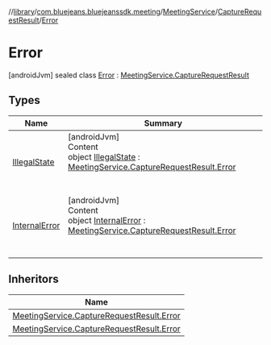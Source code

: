 //[library](../../../../../index.md)/[com.bluejeans.bluejeanssdk.meeting](../../../index.md)/[MeetingService](../../index.md)/[CaptureRequestResult](../index.md)/[Error](index.md)



# Error  
 [androidJvm] sealed class [Error](index.md) : [MeetingService.CaptureRequestResult](../index.md)   


## Types  
  
|  Name |  Summary | 
|---|---|
| <a name="com.bluejeans.bluejeanssdk.meeting/MeetingService.CaptureRequestResult.Error.IllegalState///PointingToDeclaration/"></a>[IllegalState](-illegal-state/index.md)| <a name="com.bluejeans.bluejeanssdk.meeting/MeetingService.CaptureRequestResult.Error.IllegalState///PointingToDeclaration/"></a>[androidJvm]  <br>Content  <br>object [IllegalState](-illegal-state/index.md) : [MeetingService.CaptureRequestResult.Error](index.md)  <br><br><br>|
| <a name="com.bluejeans.bluejeanssdk.meeting/MeetingService.CaptureRequestResult.Error.InternalError///PointingToDeclaration/"></a>[InternalError](-internal-error/index.md)| <a name="com.bluejeans.bluejeanssdk.meeting/MeetingService.CaptureRequestResult.Error.InternalError///PointingToDeclaration/"></a>[androidJvm]  <br>Content  <br>object [InternalError](-internal-error/index.md) : [MeetingService.CaptureRequestResult.Error](index.md)  <br><br><br>|


## Inheritors  
  
|  Name | 
|---|
| <a name="com.bluejeans.bluejeanssdk.meeting/MeetingService.CaptureRequestResult.Error.InternalError///PointingToDeclaration/"></a>[MeetingService.CaptureRequestResult.Error](-internal-error/index.md)|
| <a name="com.bluejeans.bluejeanssdk.meeting/MeetingService.CaptureRequestResult.Error.IllegalState///PointingToDeclaration/"></a>[MeetingService.CaptureRequestResult.Error](-illegal-state/index.md)|

